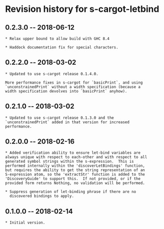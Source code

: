 # Revision history for s-cargot-letbind

## 0.2.3.0  -- 2018-06-12

	* Relax upper bound to allow build with GHC 8.4

	* Haddock documentation fix for special characters.

## 0.2.2.0  -- 2018-03-02

	* Updated to use s-cargot release 0.1.4.0.

	More performance fixes in s-cargot for `basicPrint`, and using
	`unconstrainedPrint` without a width specification (because a
	width specification devolves into `basicPrint` anyhow).

## 0.2.1.0  -- 2018-03-02

	* Updated to use s-cargot release 0.1.3.0 and the
	`unconstrainedPrint` added in that version for increased
	performance.

## 0.2.0.0  -- 2018-02-16

	* Added verification ability to ensure let-bind variables are
	always unique with respect to each-other and with respect to all
	generated symbol strings within the s-expression.  This is
	performed internally within the 'discoverLetBindings' function,
	but requires the ability to get the string representation of an
	S-expression atom, so the 'extractStr' function is added to the
	'DiscoveryGuide' to support this.  If not provided, or if the
	provided form returns Nothing, no validation will be performed.

	* Suppress generation of let-binding phrase if there are no
	  discovered bindings to apply.

## 0.1.0.0  -- 2018-02-14

	* Initial version.


